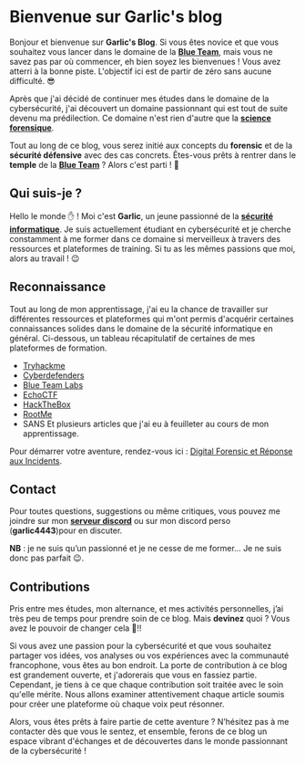 # Bienvenue sur Garlic's blog


Bonjour et bienvenue sur **Garlic's Blog**. Si vous êtes novice et que vous souhaitez vous lancer dans le domaine de la [**Blue Team**](https://fr.wikipedia.org/wiki/%C3%89quipe_bleue_(s%C3%A9curit%C3%A9_informatique)), mais vous ne savez pas par où commencer, eh bien soyez les bienvenues ! Vous avez atterri à la bonne piste. L'objectif ici est de partir de zéro sans aucune difficulté. 😎

Après que j'ai décidé de continuer mes études dans le domaine de la cybersécurité, j'ai découvert un domaine passionnant qui est tout de suite devenu ma prédilection. Ce domaine n'est rien d'autre que la [**science forensique**](https://fr.wikipedia.org/wiki/Science_forensique).

Tout au long de ce blog, vous serez initié aux concepts du  **forensic** et de la **sécurité défensive** avec des cas concrets. Êtes-vous prêts à rentrer dans le **temple** de la [**Blue Team**](https://fr.wikipedia.org/wiki/%C3%89quipe_bleue_(s%C3%A9curit%C3%A9_informatique)) ? Alors c'est parti ! 💪
 

## Qui suis-je ?

Hello le monde ✋ ! Moi c'est **Garlic**, un jeune passionné de la [**sécurité informatique**](https://www.hpe.com/fr/fr/what-is/it-security.html). Je suis actuellement étudiant en cybersécurité et je cherche constamment à me former dans ce domaine si merveilleux à travers des ressources et plateformes de training. Si tu as les mêmes passions que moi, alors au travail ! 😉


## Reconnaissance

Tout au long de mon apprentissage, j'ai eu la chance de travailler sur différentes ressources et plateformes qui m'ont permis d'acquérir certaines connaissances solides dans le domaine de la sécurité informatique en général. Ci-dessous, un tableau récapitulatif de certaines de mes plateformes de formation.


- [Tryhackme](https://tryhackme.com/)
- [Cyberdefenders](https://cyberdefenders.org/)
- [Blue Team Labs](https://blueteamlabs.online/)
- [EchoCTF](https://echoctf.red/)
- [HackTheBox](https://www.hackthebox.com/)
- [RootMe](https://www.root-me.org/)
- SANS
Et plusieurs articles que j'ai eu à feuilleter au cours de mon apprentissage.


Pour démarrer votre aventure, rendez-vous ici : [Digital Forensic et Réponse aux Incidents](DFIR/index.md).


## Contact

Pour toutes questions, suggestions ou même critiques, vous pouvez me joindre sur mon [**serveur discord**](https://discord.gg/QrRa2A4CVs) ou sur mon discord perso (**garlic4443**)pour en discuter.

**NB** : je ne suis qu’un passionné et je ne cesse de me former… Je ne suis donc pas parfait 😉.


## Contributions

Pris entre mes études, mon alternance, et mes activités personnelles, j’ai très peu de temps pour prendre soin de ce blog. Mais **devinez** quoi ? Vous avez le pouvoir de changer cela 💪!!

Si vous avez une passion pour la cybersécurité et que vous souhaitez partager vos idées, vos analyses ou vos expériences avec la communauté francophone, vous êtes au bon endroit. La porte de contribution à ce blog est grandement ouverte, et j'adorerais que vous en fassiez partie. Cependant, je tiens à ce que chaque contribution soit traitée avec le soin qu'elle mérite. Nous allons examiner attentivement chaque article soumis pour créer une plateforme où chaque voix peut résonner.

Alors, vous êtes prêts à faire partie de cette aventure ? N’hésitez pas à me contacter dès que vous le sentez, et ensemble, ferons de ce blog un espace vibrant d'échanges et de découvertes dans le monde passionnant de la cybersécurité !
